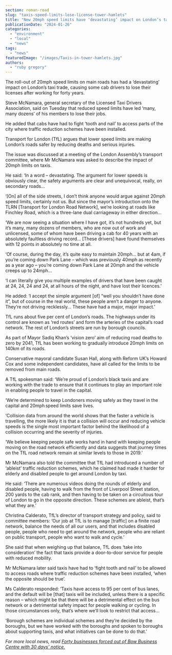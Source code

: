 ```yaml
---
section: roman-road
slug: "taxis-speed-limits-lose-license-tower-hamlets"
title: "New 20mph speed limits have ‘devastating’ impact on London’s taxi trade"
publicationDate: "2024-01-26"
categories: 
  - "environment"
  - "local"
  - "news"
tags: 
  - "news"
featuredImage: "/images/Taxis-in-tower-hamlets.jpg"
authors: 
  - "ruby gregory"
---
```


The roll-out of 20mph speed limits on main roads has had a ‘devastating’ impact on London’s taxi trade, causing some cab drivers to lose their licenses after working for forty years.

Steve McNamara, general secretary of the Licensed Taxi Drivers Association, said on Tuesday that reduced speed limits have led ‘many, many dozens’ of his members to lose their jobs.

He added that cabs have had to fight ‘tooth and nail’ to access parts of the city where traffic reduction schemes have been installed.

Transport for London (TfL) argues that lower speed limits are making London’s roads safer by reducing deaths and serious injuries.

The issue was discussed at a meeting of the London Assembly’s transport committee, where Mr McNamara was asked to describe the impact of 20mph limits on taxis.

He said: ‘In a word – devastating. The argument for lower speeds is obviously clear, the safety arguments are clear and unequivocal, really, on secondary roads…

‘\[On\] all of the side streets, I don’t think anyone would argue against 20mph speed limits, certainly not us. But since the mayor’s introduction onto the TLRN \[Transport for London Road Network\], we’re looking at roads like Finchley Road, which is a three-lane dual carriageway in either direction…

‘We are now seeing a situation where I have got, it’s not hundreds yet, but it’s many, many dozens of members, who are now out of work and unlicensed, some of whom have been driving a cab for 40 years with an absolutely faultless driving record… \[These drivers\] have found themselves with 12 points in absolutely no time at all.

‘Of course, during the day, it’s quite easy to maintain 20mph… but at 4am, if you’re coming down Park Lane – which was previously 40mph as recently as a year ago – you’re coming down Park Lane at 20mph and the vehicle creeps up to 24mph…

‘I can literally give you multiple examples of drivers that have been caught at 24, 24, 24 and 24, at all hours of the night, and have lost their licences.’

He added: ‘I accept the simple argument \[of\] “well you shouldn’t have done it”, but of course in the real world, these people aren’t a danger to anyone. They’re not driving recklessly… These have had a major, major impact.’

TfL runs about five per cent of London’s roads. The highways under its control are known as ‘red routes’ and form the arteries of the capital’s road network. The rest of London’s streets are run by borough councils.

As part of Mayor Sadiq Khan’s ‘vision zero’ aim of reducing road deaths to zero by 2041, TfL has been working to gradually introduce 20mph limits on 140km of its roads.

Conservative mayoral candidate Susan Hall, along with Reform UK’s Howard Cox and some independent candidates, have all called for the limits to be removed from main roads.

A TfL spokesman said: ‘We’re proud of London’s black taxis and are working with the trade to ensure that it continues to play an important role in enabling people to travel in the capital.

‘We’re determined to keep Londoners moving safely as they travel in the capital and 20mph speed limits save lives.

‘Collision data from around the world shows that the faster a vehicle is travelling, the more likely it is that a collision will occur and reducing vehicle speeds is the single most important factor behind the likelihood of a collision occurring and the severity of injuries.

‘We believe keeping people safe works hand in hand with keeping people moving on the road network efficiently and data suggests that journey times on the TfL road network remain at similar levels to those in 2019.’

Mr McNamara also told the committee that TfL had introduced a number of ‘ableist’ traffic reduction schemes, which he claimed had made it harder for elderly and disabled people to get around London by taxi.

He said: ‘There are numerous videos doing the rounds of elderly and disabled people, having to walk from the front of Liverpool Street station, 200 yards to the cab rank, and then having to be taken on a circuitous tour of London to go in the opposite direction. These schemes are ableist, that’s what they are.’

Christina Calderato, TfL’s director of transport strategy and policy, said to committee members: ‘Our job at TfL is to manage \[traffic\] on a finite road network, balance the needs of all our users, and that includes disabled people, people who need to get around the network, people who are reliant on public transport, people who want to walk and cycle.’

She said that when weighing up that balance, TfL does ‘take into consideration’ the fact that taxis provide a door-to-door service for people with reduced mobility.

Mr McNamara later said taxis have had to ‘fight tooth and nail’ to be allowed to access roads where traffic reduction schemes have been installed, ‘when the opposite should be true’.

Ms Calderato responded: ‘Taxis have access to 95 per cent of bus lanes, and the default will be \[that\] taxis will be included, unless there is a specific reason – which might be that there will be a detrimental effect on the bus network or a detrimental safety impact for people walking or cycling. In those circumstances only, that’s where we’ll look to restrict that access…

‘Borough schemes are individual schemes and they’re decided by the boroughs, but we have worked with the boroughs and spoken to boroughs about supporting taxis, and what initiatives can be done to do that.’

_For more local news, read_ [_Forty businesses forced out of Bow Business Centre with 30 days’ notice._](https://romanroadlondon.com/bow-business-centre-fire-forced-to-relocate/)



